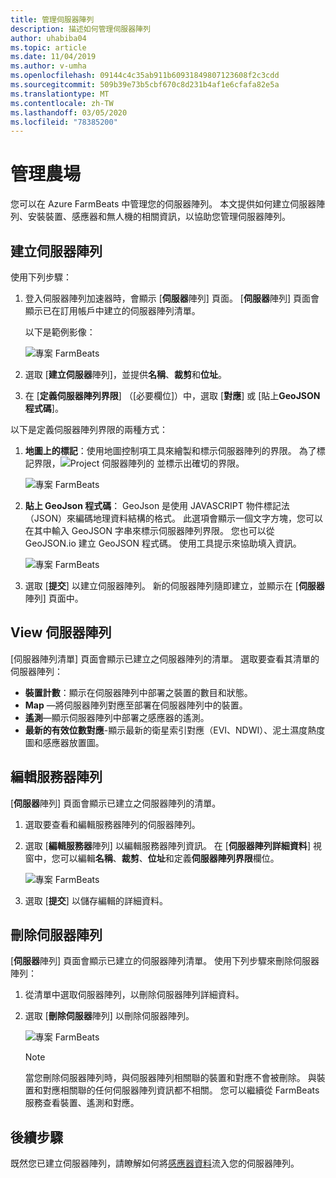 ```yaml
---
title: 管理伺服器陣列
description: 描述如何管理伺服器陣列
author: uhabiba04
ms.topic: article
ms.date: 11/04/2019
ms.author: v-umha
ms.openlocfilehash: 09144c4c35ab911b60931849807123608f2c3cdd
ms.sourcegitcommit: 509b39e73b5cbf670c8d231b4af1e6cfafa82e5a
ms.translationtype: MT
ms.contentlocale: zh-TW
ms.lasthandoff: 03/05/2020
ms.locfileid: "78385200"
---
```

# <a name="manage-farms"></a>管理農場

您可以在 Azure FarmBeats 中管理您的伺服器陣列。 本文提供如何建立伺服器陣列、安裝裝置、感應器和無人機的相關資訊，以協助您管理伺服器陣列。

## <a name="create-farms"></a>建立伺服器陣列

使用下列步驟：

1. 登入伺服器陣列加速器時，會顯示 [**伺服器**陣列] 頁面。
    [**伺服器**陣列] 頁面會顯示已在訂用帳戶中建立的伺服器陣列清單。

    以下是範例影像：

    ![專案 FarmBeats](./media/create-farms-in-azure-farmbeats/create-farm-main-page-1.png)


2. 選取 [**建立伺服器**陣列]，並提供**名稱**、**裁剪**和**位址**。
3. 在 [**定義伺服器陣列界限**] （[必要欄位]）中，選取 [**對應**] 或 [貼上**GeoJSON 程式碼**]。

以下是定義伺服器陣列界限的兩種方式：

1. **地圖上的標記**：使用地圖控制項工具來繪製和標示伺服器陣列的界限。 為了標記界限，![Project 伺服器陣列的](./media/create-farms-in-azure-farmbeats/pencil-icon-1.png) 並標示出確切的界限。

    ![專案 FarmBeats](./media/create-farms-in-azure-farmbeats/create-farm-mark-on-map-1.png)

2. **貼上 GeoJson 程式碼**： GeoJson 是使用 JAVASCRIPT 物件標記法（JSON）來編碼地理資料結構的格式。 此選項會顯示一個文字方塊，您可以在其中輸入 GeoJSON 字串來標示伺服器陣列界限。 您也可以從 GeoJSON.io 建立 GeoJSON 程式碼。
使用工具提示來協助填入資訊。

    ![專案 FarmBeats](./media/create-farms-in-azure-farmbeats/create-new-farm-1.png)

3.  選取 [**提交**] 以建立伺服器陣列。 新的伺服器陣列隨即建立，並顯示在 [**伺服器**陣列] 頁面中。

## <a name="view-farm"></a>View 伺服器陣列

[伺服器陣列清單] 頁面會顯示已建立之伺服器陣列的清單。 選取要查看其清單的伺服器陣列：

 - **裝置計數**：顯示在伺服器陣列中部署之裝置的數目和狀態。
 - **Map** —將伺服器陣列對應至部署在伺服器陣列中的裝置。
 - **遙測**—顯示伺服器陣列中部署之感應器的遙測。
 - **最新的有效位數對應**-顯示最新的衛星索引對應（EVI、NDWI）、泥土濕度熱度圖和感應器放置圖。

## <a name="edit-farm"></a>編輯服務器陣列

[**伺服器**陣列] 頁面會顯示已建立之伺服器陣列的清單。

1.  選取要查看和編輯服務器陣列的伺服器陣列。
2.  選取 [**編輯服務器**陣列] 以編輯服務器陣列資訊。 在 [**伺服器陣列詳細資料**] 視窗中，您可以編輯**名稱**、**裁剪**、**位址**和定義**伺服器陣列界限**欄位。

    ![專案 FarmBeats](./media/create-farms-in-azure-farmbeats/edit-farm-1.png)

3. 選取 [**提交**] 以儲存編輯的詳細資料。

## <a name="delete-farm"></a>刪除伺服器陣列

[**伺服器**陣列] 頁面會顯示已建立的伺服器陣列清單。 使用下列步驟來刪除伺服器陣列：

1.  從清單中選取伺服器陣列，以刪除伺服器陣列詳細資料。
2.  選取 [**刪除伺服器**陣列] 以刪除伺服器陣列。

    ![專案 FarmBeats](./media/create-farms-in-azure-farmbeats/delete-farm-1.png)

    > [!NOTE]
    > 當您刪除伺服器陣列時，與伺服器陣列相關聯的裝置和對應不會被刪除。 與裝置和對應相關聯的任何伺服器陣列資訊都不相關。 您可以繼續從 FarmBeats 服務查看裝置、遙測和對應。


## <a name="next-steps"></a>後續步驟

既然您已建立伺服器陣列，請瞭解如何將[感應器資料](get-sensor-data-from-sensor-partner.md)流入您的伺服器陣列。
